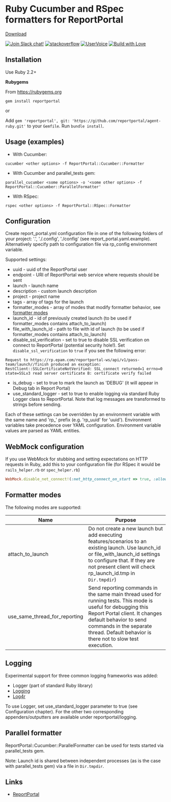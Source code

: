 # Ruby Cucumber and RSpec formatters for ReportPortal

 [Download](https://rubygems.org/gems/reportportal)
 
[![Join Slack chat!](https://reportportal-slack-auto.herokuapp.com/badge.svg)](https://reportportal-slack-auto.herokuapp.com)
[![stackoverflow](https://img.shields.io/badge/reportportal-stackoverflow-orange.svg?style=flat)](http://stackoverflow.com/questions/tagged/reportportal)
[![UserVoice](https://img.shields.io/badge/uservoice-vote%20ideas-orange.svg?style=flat)](https://rpp.uservoice.com/forums/247117-report-portal)
[![Build with Love](https://img.shields.io/badge/build%20with-❤%EF%B8%8F%E2%80%8D-lightgrey.svg)](http://reportportal.io?style=flat)


## Installation

Use Ruby 2.2+

**Rubygems**

From https://rubygems.org

~~~~~~~~~~~~~~~~~~~~~~~~~~~~~~~~~~~~~~~~~~~~~~~~~~~~~~~~~~~~~~~~~~~~~~~~~~~~~~~~
gem install reportportal
~~~~~~~~~~~~~~~~~~~~~~~~~~~~~~~~~~~~~~~~~~~~~~~~~~~~~~~~~~~~~~~~~~~~~~~~~~~~~~~~

or

Add `gem 'reportportal', git: 'https://github.com/reportportal/agent-ruby.git'` to your `Gemfile`. Run `bundle install`.

## Usage (examples)

* With Cucumber:

```cucumber <other options> -f ReportPortal::Cucumber::Formatter```

* With Cucumber and parallel_tests gem:

```parallel_cucumber <some options> -o '<some other options> -f ReportPortal::Cucumber::ParallelFormatter'```

* With RSpec:

```rspec <other options> -f ReportPortal::RSpec::Formatter```

## Configuration
Create report_portal.yml configuration file in one of the following folders of your project: '.', './.config', './config' (see report_portal.yaml.example).
Alternatively specify path to configuration file via rp_config environment variable.

Supported settings:

 - uuid - uuid of the ReportPortal user
 - endpoint - URI of ReportPortal web service where requests should be sent
 - launch - launch name
 - description - custom launch description
 - project - project name
 - tags - array of tags for the launch
 - formatter_modes - array of modes that modify formatter behavior, see [formatter modes](#formatter_modes)
 - launch_id - id of previously created launch (to be used if formatter_modes contains attach_to_launch)
 - file_with_launch_id - path to file with id of launch (to be used if formatter_modes contains attach_to_launch)
 - disable_ssl_verification - set to true to disable SSL verification on connect to ReportPortal (potential security hole!). Set `disable_ssl_verification` to `true` if you see the following error:
```
Request to https://rp.epam.com/reportportal-ws/api/v1/pass-team/launch//finish produced an exception: RestClient::SSLCertificateNotVerified: SSL_connect returned=1 errno=0 state=SSLv3 read server certificate B: certificate verify failed
```
 - is_debug - set to true to mark the launch as 'DEBUG' (it will appear in Debug tab in Report Portal)
 - use_standard_logger - set to true to enable logging via standard Ruby Logger class to ReportPortal. Note that log messages are transformed to strings before sending.

Each of these settings can be overridden by an environment variable with the same name and 'rp_' prefix (e.g. 'rp_uuid' for 'uuid'). Environment variables take precedence over YAML configuration.
Environment variable values are parsed as YAML entities.

## WebMock configuration
If you use WebMock for stubbing and setting expectations on HTTP requests in Ruby,
add this to your configuration file (for RSpec it would be `rails_helper.rb` or `spec_helper.rb`)

```ruby
WebMock.disable_net_connect!(:net_http_connect_on_start => true, :allow_localhost => true, :allow => [/rp\.epam\.com/]) # Don't break Net::HTTP
```

<a name="formatter_modes"></a>
## Formatter modes

The following modes are supported:

| Name | Purpose |
| --- | --- |
| attach_to_launch | Do not create a new launch but add executing features/scenarios to an existing launch. Use launch_id or file_with_launch_id settings to configure that. If they are not present client will check rp_launch_id.tmp in `Dir.tmpdir`)
| use_same_thread_for_reporting | Send reporting commands in the same main thread used for running tests. This mode is useful for debugging this Report Portal client. It changes default behavior to send commands in the separate thread. Default behavior is there not to slow test execution. |

## Logging
Experimental support for three common logging frameworks was added:

- Logger (part of standard Ruby library)
- [Logging](http://rubygems.org/gems/logging)
- [Log4r](https://rubygems.org/gems/log4r)

To use Logger, set use_standard_logger parameter to true (see Configuration chapter). For the other two corresponding appenders/outputters are available under reportportal/logging.

## Parallel formatter

ReportPortal::Cucumber::ParallelFormatter can be used for tests started via parallel_tests gem.

Note: Launch id is shared between independent processes (as is the case with parallel_tests gem) via a file in `Dir.tmpdir`.

## Links

 - [ReportPortal](https://github.com/reportportal/)

